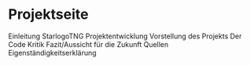 # Projektseite






Einleitung
StarlogoTNG
Projektentwicklung
Vorstellung des Projekts
Der Code
Kritik
Fazit/Aussicht für die Zukunft
Quellen
Eigenständigkeitserklärung
